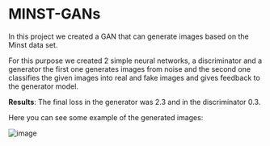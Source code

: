 # MINST-GANs

In this project we created a GAN that can generate images based on the Minst data set.


For this purpose we created 2 simple neural networks, a discriminator and a generator the first one generates images from noise and the second one classifies the given images into real and fake images and gives feedback to the generator model.

**Results**:
The final loss in the generator was 2.3 and in the discriminator 0.3.

Here you can see some example of the generated images:

![image](https://user-images.githubusercontent.com/47577344/103835664-e2f34200-5054-11eb-9b7a-326564be2421.png)


